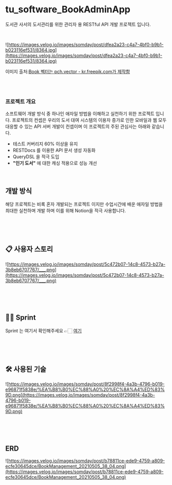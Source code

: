 # tu_software_BookAdminApp

도서관 사서의 도서관리를 위한 관리자 용 RESTful API 개발 프로젝트 입니다.

<br>

![https://images.velog.io/images/somday/post/dfea2a23-c4a7-4bf0-b9b1-b023116ef531/8364.jpg](https://images.velog.io/images/somday/post/dfea2a23-c4a7-4bf0-b9b1-b023116ef531/8364.jpg)

이미지 출처:<a href='[https://kr.freepik.com/vectors/book](https://kr.freepik.com/vectors/book)'>Book 벡터는 pch.vector - kr.freepik.com가 제작함</a>

<br><br>

### 프로젝트 개요

소프트웨어 개발 방식 중 하나인 애자일 방법을 이해하고 실천하기 위한 프로젝트 입니다. 프로젝트의 컨셉은 우리의 도서 대여 시스템의 이용자 증가로 인한 모바일과 웹 모두 대응할 수 있는 API 서버 개발이 컨셉이며 이 프로젝트의 주된 관심사는 아래와 같습니다.

- 테스트 커버리지 60% 이상을 유지
- RESTDocs 를 이용한 API 문서 생성 자동화
- QueryDSL 을 적극 도입
- **"인기 도서"** 에 대한 캐싱 적용으로 성능 개선

<br>

## 개발 방식

해당 프로젝트는 비록 혼자 개발되는 프로젝트 이지만 수업시간에 배운 애자일 방법을 최대한 실천하며 개발 하며 이를 위해 Notion을 적극 사용합니다.

<br>
<br>
<br>

## 📋 사용자 스토리

![https://images.velog.io/images/somday/post/5c472b07-14c8-4573-b27a-3b8eb6707767/___.png](https://images.velog.io/images/somday/post/5c472b07-14c8-4573-b27a-3b8eb6707767/___.png)

<br>
<br>
<br>

## 🏃🏻 Sprint

Sprint 는 여기서 확인해주세요  👉🏻  [여기](https://www.notion.so/9c747de51fb74015998225a27b1708a1)

<br>
<br>
<br>

## 🛠️ 사용된 기술

![https://images.velog.io/images/somday/post/8f2998f4-4a3b-4796-b019-e96871f5838e/%EA%B8%B0%EC%88%A0%20%EC%8A%A4%ED%83%9D.png](https://images.velog.io/images/somday/post/8f2998f4-4a3b-4796-b019-e96871f5838e/%EA%B8%B0%EC%88%A0%20%EC%8A%A4%ED%83%9D.png)

<br>
<br>
<br>

## ERD

![https://images.velog.io/images/somday/post/b78811ce-ede9-4759-a809-ecfe30645dce/BookManagement_20210505_38_04.png](https://images.velog.io/images/somday/post/b78811ce-ede9-4759-a809-ecfe30645dce/BookManagement_20210505_38_04.png)
